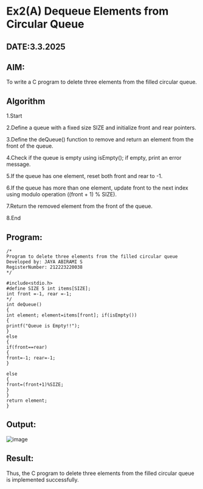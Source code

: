 # Ex2(A) Dequeue Elements from Circular Queue
## DATE:3.3.2025
## AIM:
To write a C program to delete three elements from the filled circular queue.

## Algorithm
1.Start

2.Define a queue with a fixed size SIZE and initialize front and rear pointers.

3.Define the deQueue() function to remove and return an element from the front of the queue.

4.Check if the queue is empty using isEmpty(); if empty, print an error message.

5.If the queue has one element, reset both front and rear to -1.

6.If the queue has more than one element, update front to the next index using modulo operation ((front + 1) % SIZE).

7.Return the removed element from the front of the queue.

8.End
   

## Program:
```
/*
Program to delete three elements from the filled circular queue
Developed by: JAYA ABIRAMI S
RegisterNumber: 212223220038
*/

#include<stdio.h>
#define SIZE 5 int items[SIZE];
int front =-1, rear =-1;
*/
int deQueue()
{
int element; element=items[front]; if(isEmpty())
{
printf("Queue is Empty!!");
}
else
{
if(front==rear)
{
front=-1; rear=-1;
}

else
{
front=(front+1)%SIZE;
}
}
return element;
}
```

## Output:


![image](https://github.com/user-attachments/assets/a19f3a35-04df-4afa-b231-e6b4db580ec3)


## Result:
Thus, the C program to delete three elements from the filled circular queue is implemented successfully.
